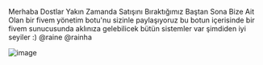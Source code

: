 Merhaba Dostlar Yakın Zamanda Satışını Bıraktığımız Baştan Sona Bize Ait Olan bir fivem yönetim botu'nu sizinle paylaşıyoruz bu botun içerisinde bir fivem sunucusunda aklınıza gelebilicek bütün sistemler var şimdiden iyi seyiler :) @raine @rainha


![image](https://github.com/user-attachments/assets/65293640-f46e-4cd8-8726-eb80eabb14f0)
